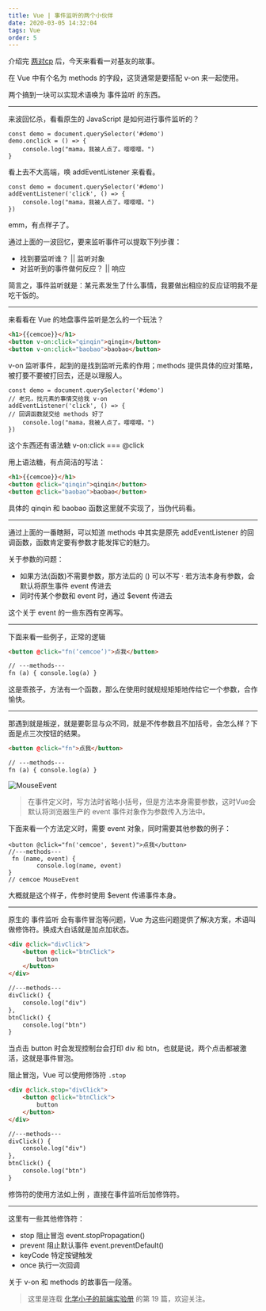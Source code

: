 ```yaml
---
title: Vue | 事件监听的两个小伙伴
date: 2020-03-05 14:32:04
tags: Vue
order: 5
---
```


介绍完 [两对cp](https://www.jianshu.com/p/12b8728d19cf) 后，今天来看看一对基友的故事。
<!-- more -->

在 Vue 中有个名为 methods 的字段，这货通常是要搭配 v-on 来一起使用。

两个搞到一块可以实现术语唤为 事件监听 的东西。

---

来波回忆杀，看看原生的 JavaScript 是如何进行事件监听的？
```
const demo = document.querySelector('#demo')
demo.onclick = () => {
    console.log("mama，我被人点了。嘤嘤嘤。")
}
```

看上去不大高端，唤 addEventListener 来看看。
```
const demo = document.querySelector('#demo')
addEventListener('click', () => {
    console.log("mama，我被人点了。嘤嘤嘤。")
})
```
emm，有点样子了。

通过上面的一波回忆，要来监听事件可以提取下列步骤：
- 找到要监听谁？ || 监听对象
- 对监听到的事件做何反应？ || 响应

简言之，事件监听就是：某元素发生了什么事情，我要做出相应的反应证明我不是吃干饭的。


---

来看看在 Vue 的地盘事件监听是怎么的一个玩法？
```html
<h1>{{cemcoe}}</h1>
<button v-on:click="qinqin">qinqin</button>
<button v-on:click="baobao">baobao</button>
```
v-on 监听事件，起到的是找到监听元素的作用；methods 提供具体的应对策略，被打要不要被打回去，还是以理服人。
```
const demo = document.querySelector('#demo')
// 老兄，找元素的事情交给我 v-on
addEventListener('click', () => {
// 回调函数就交给 methods 好了
    console.log("mama，我被人点了。嘤嘤嘤。")
})
```
这个东西还有语法糖 v-on:click === @click

用上语法糖，有点简洁的写法：
```html
<h1>{{cemcoe}}</h1>
<button @click="qinqin">qinqin</button>
<button @click="baobao">baobao</button>
```
具体的 qinqin 和 baobao 函数这里就不实现了，当伪代码看。

----

通过上面的一番瞎掰，可以知道 methods 中其实是原先 addEventListener 的回调函数，函数肯定要有参数才能发挥它的魅力。

关于参数的问题：
- 如果方法(函数)不需要参数，那方法后的 () 可以不写
        · 若方法本身有参数，会默认将原生事件 event 传进去
- 同时传某个参数和 event 时，通过 $event 传进去

这个关于 event 的一些东西有空再写。 

---

下面来看一些例子，正常的逻辑
```html
<button @click="fn(‘cemcoe’)">点我</button>

// ---methods---
fn (a) { console.log(a) }
```
这是乖孩子，方法有一个函数，那么在使用时就规规矩矩地传给它一个参数，合作愉快。

---

那遇到就是叛逆，就是要彰显与众不同，就是不传参数且不加括号，会怎么样？下面是点三次按钮的结果。
```html
<button @click="fn">点我</button>

// ---methods---
fn (a) { console.log(a) }
```
![MouseEvent](https://upload-images.jianshu.io/upload_images/3750332-3fa3a06c1f2232bb.jpg?imageMogr2/auto-orient/strip%7CimageView2/2/w/1240)


> 在事件定义时，写方法时省略小括号，但是方法本身需要参数，这时Vue会默认将浏览器生产的 event 事件对象作为参数传入方法中。



下面来看一个方法定义时，需要 event 对象，同时需要其他参数的例子：

```
<button @click="fn('cemcoe', $event)">点我</button>
//---methods---
 fn (name, event) {
        console.log(name, event)
}
// cemcoe MouseEvent
```
大概就是这个样子，传参时使用 $event 传递事件本身。

--------------------------------------------

原生的 事件监听 会有事件冒泡等问题，Vue 为这些问题提供了解决方案，术语叫做修饰符。换成大白话就是加点加状态。

```html
<div @click="divClick">
    <button @click="btnClick">
        button
    </button>
</div>

//---methods---
divClick() {
    console.log("div")
},
btnClick() {
    console.log("btn")
}
```
当点击 button 时会发现控制台会打印 div 和 btn，也就是说，两个点击都被激活，这就是事件冒泡。

阻止冒泡，Vue 可以使用修饰符 `.stop`
```html
<div @click.stop="divClick">
    <button @click="btnClick">
        button
    </button>
</div>

//---methods---
divClick() {
    console.log("div")
},
btnClick() {
    console.log("btn")
}
```
修饰符的使用方法如上例 ，直接在事件监听后加修饰符。

---

这里有一些其他修饰符：
- stop 阻止冒泡 event.stopPropagation()
- prevent 阻止默认事件 event.preventDefault()
- keyCode 特定按键触发
- once 执行一次回调

关于 v-on 和 methods 的故事告一段落。

> 这里是连载 [化学小子的前端实验册](https://www.jianshu.com/nb/40206736) 的第 19 篇，欢迎关注。










